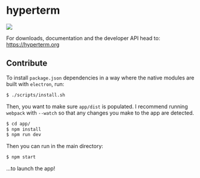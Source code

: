 # hyperterm

![](https://cldup.com/tD67NzPryA.gif)

For downloads, documentation and the developer API head to: https://hyperterm.org

## Contribute

To install `package.json` dependencies in a way where the native
modules are built with `electron`, run:

```bash
$ ./scripts/install.sh
```

Then, you want to make sure `app/dist` is populated. I recommend
running `webpack` with `--watch` so that any changes you make
to the app are detected.

```bash
$ cd app/
$ npm install
$ npm run dev
```

Then you can run in the main directory:

```bash
$ npm start
```

...to launch the app!
